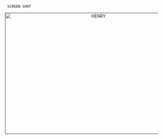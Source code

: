      SCREEN SHOT
 <p align="center">  
  <a href="">
    <img alt="HENRY" width="600" height="400" src="https://i.imgur.com/UChN96K.jpeg">
  </a>
</p>
